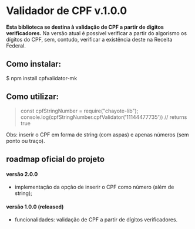# Validador de CPF v.1.0.0

**Esta biblioteca se destina à validação de CPF a partir de dígitos verificadores.**  Na versão atual é possível verificar a partir do algorismo os dígitos do CPF, sem, contudo, verificar a existência deste na Receita Federal.

## Como instalar:

$  npm install cpfvalidator-mk

## Como utilizar:

> const cpfStringNumber = require("chayote-lib");
> console.log(cpfStringNumber.cpfValidator('11144477735'))
> // returns true

Obs: inserir o CPF em forma de string (com aspas) e apenas números (sem ponto ou traço).

## roadmap oficial do projeto

#### versão 2.0.0 

-   implementação da opção de inserir o CPF como número (além de string);

#### versão 1.0.0 (released)

-   funcionalidades: validação de CPF a partir de dígitos verificadores.